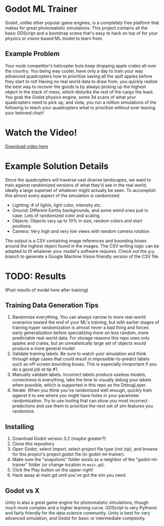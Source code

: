 # Godot ML Trainer

Godot, unlike other popular game engines, is a completely free platform that makes for great photorealistic simulations.  This project contains all the basic GDScript and a bootstrap scene that's easy to hack on top of for your
physics or vision-based ML model to learn from.

## Example Problem

Your noob competitor's helicopter bots keep dropping apple crates all over the country.  You being way cooler, have only a day to train your way advanced quadcopters how to prioritize saving all the spilt apples before they start to rot! Having no real world data to draw from, you quickly realize the best way to recover the goods is by always picking up the highest object in the stack of mess, which disturbs the rest of the cargo the least.  You grab the Godot physics engine, some 3d scans of what your quadcopters need to pick up, and viola, you run a million simulations of the following to teach your quadcopters what to prioritize without ever leaving your beloved chair!

# Watch the Video!

[Download video here](https://github.com/gittyeric/godot-ml-trainer/raw/main/apple_drop.mov)

# Example Solution Details

Since the quadcopters will traverse vast diverse landscapes, we want to train against randomized versions of what they'd see in the real world, ideally a large superset of whatever might actually be seen.  To accomplish this almost
every aspect of the simulation is randomized:

- Lighting: # of lights, light color, intensity etc.
- Ground: Different Earthy backgrounds, and some weird ones just in case.  Lots of randomized color and scaling.
- Objects: Objects vary up to 10% in size, random colors and start positions.
- Camera: Very high and very low views with random camera rotation

The output is a CSV containing image references and bounding boxes around the highest object found in the images.  The CSV writing logic can be adapted to fit whatever your model's software requires.  Check out the `gcp` branch
to generate a Google Machine Vision friendly version of the CSV file.

# TODO: Results

(Post results of model here after training)

## Training Data Generation Tips

1. Randomize everything.  You can always narrow to more real-world scenarios toward the end of your ML's training, but with earlier stages of training hyper randomization is almost never a bad thing and forces early generalization before
specializing more on less random, more predictable real-world data.  For storage reasons this repo uses only apples and crates, but an unrealistically large set of objects would produce a more general model.
2. Validate training labels.  Be sure to watch yuor simulation and think through edge cases that could result in impossible-to-predict labels such as off-screen bounding boxes.  This is especially imnportant if you do a good job at tip #1.
3. Manually validate labels.  Incorrect labels produce useless models, correctness is everything, take the time to visually debug your labels when possible, which is supported in this repo as the DebugLayer.
4. Iterate.  When you think you've randomized well enough, quickly train against it to see where you might have holes in your parameter randomization.  Try to use tooling that can show you most incorrect predictions and use them to
prioritize the next set of sim features you randomize.

## Installing

1. Download Godot version 3.2 (maybe greater?)
2. Clone this repository
3. Open Godot, select Import, select project file type (not zip), and browse for this project's project.godot file (in godot-ml-trainer).
4. Make sure the "snapshots" folder exists as a neighbor of the "godot-ml-trainer" folder (or change location in `main.gd`).
5. Click the Play button on the upper-right!
6. Hack away at main.gd until you've got the sim you need.

## Godot vs X

Unity is also a great game engine for photorealistic simulations, though much more complex and a higher learning curve.  GDScript is very Pythonic and fairly friendly for the data science community.  Unity is best for very advanced simulation,
and Godot for basic or intermediate complexity.
